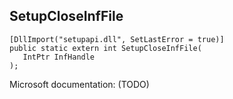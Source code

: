 ## SetupCloseInfFile

```
[DllImport("setupapi.dll", SetLastError = true)]
public static extern int SetupCloseInfFile(
   IntPtr InfHandle
);
```

Microsoft documentation: (TODO)
